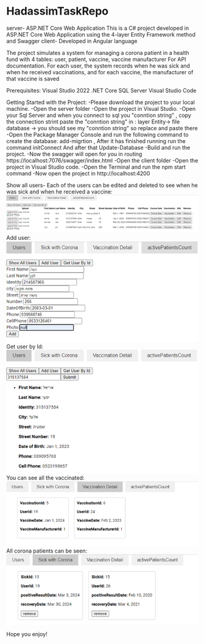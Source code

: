 # HadassimTaskRepo
server-
ASP.NET Core Web Application This is a C# project developed in ASP.NET Core Web Application using the 4-layer Entity Framework method and Swagger
client-
Developed in Angular language

The project simulates a system for managing a corona patient in a health fund with 4 tables: user, patient, vaccine, vaccine manufacturer
For API documentation.
For each user, the system records when he was sick and when he received vaccinations, and for each vaccine, the manufacturer of that vaccine is saved

Prerequisites:
Visual Studio 2022
.NET Core
SQL Server
Visual Studio Code

Getting Started with the Project:
-Please download the project to your local machine.
-Open the server folder
-Open the project in Visual Studio.
-Open your Sql Server and when you connect to sql you "conntion string" , copy the connection strint
paste the "conntion string" in : layer Entity-> file database -> you should see my "conntion string" so replace and paste there
-Open the Package Manager Console and run the following command to create the database:     add-migrtion , After it has finished running run the command initConnect 
And after that Update-Database 
-Build and run the project.
-Now the swagger will open for you in routing https://localhost:7076/swagger/index.html
-Open the client folder
-Open the project in Visual Studio code.
-Open the Terminal and run the npm start command
-Now open the project in http://localhost:4200

Show all users-
Each of the users can be edited and deleted to see when he was sick and when he received a vaccine:
![alt text](Image/ShowUser.PNG)
Add user:
![alt text](Image/AddUser.PNG)
Get user by Id:
![alt text](Image/GetUserById.PNG)
You can see all the vaccinated:
![alt text](Image/VaccinationDetail.PNG)
All corona patients can be seen:
![alt text](Image/SickWithCoronaUser.PNG)

 Hope you enjoy!
